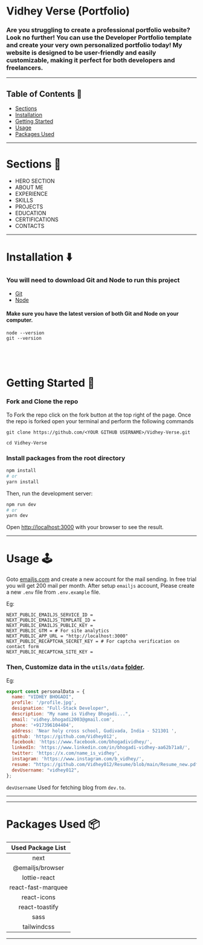 # Vidhey Verse (Portfolio)

### Are you struggling to create a professional portfolio website? Look no further! You can use the Developer Portfolio template and create your very own personalized portfolio today! My website is designed to be user-friendly and easily customizable, making it perfect for both developers and freelancers.

---

## Table of Contents :scroll:

- [Sections](#sections-bookmark)
- [Installation](#installation-arrow_down)
- [Getting Started](#getting-started-dart)
- [Usage](#usage-joystick)
- [Packages Used](#packages-used-package)

---

# Sections :bookmark:

- HERO SECTION
- ABOUT ME
- EXPERIENCE
- SKILLS
- PROJECTS
- EDUCATION
- CERTIFICATIONS
- CONTACTS

---

# Installation :arrow_down:

### You will need to download Git and Node to run this project

- [Git](https://git-scm.com/downloads)
- [Node](https://nodejs.org/en/download/)

#### Make sure you have the latest version of both Git and Node on your computer.

```
node --version
git --version
```

## <br />

# Getting Started :dart:

### Fork and Clone the repo

To Fork the repo click on the fork button at the top right of the page. Once the repo is forked open your terminal and perform the following commands

```
git clone https://github.com/<YOUR GITHUB USERNAME>/Vidhey-Verse.git

cd Vidhey-Verse
```

### Install packages from the root directory

```bash
npm install
# or
yarn install
```

Then, run the development server:

```bash
npm run dev
# or
yarn dev
```

Open [http://localhost:3000](http://localhost:3000) with your browser to see the result.

---

# Usage :joystick:

Goto [emailjs.com](https://www.emailjs.com/) and create a new account for the mail sending. In free trial you will get 200 mail per month. After setup `emailjs` account, Please create a new `.env` file from `.env.example` file.

Eg:

```env
NEXT_PUBLIC_EMAILJS_SERVICE_ID =
NEXT_PUBLIC_EMAILJS_TEMPLATE_ID =
NEXT_PUBLIC_EMAILJS_PUBLIC_KEY =
NEXT_PUBLIC_GTM = # For site analytics
NEXT_PUBLIC_APP_URL = "http://localhost:3000"
NEXT_PUBLIC_RECAPTCHA_SECRET_KEY = # For captcha verification on contact form
NEXT_PUBLIC_RECAPTCHA_SITE_KEY =
```

### Then, Customize data in the `utils/data` [folder](https://github.com/Vidhey012/Vidhey-Verse/tree/main/utils/data).

Eg:

```javascript
export const personalData = {
  name: "VIDHEY BHOGADI",
  profile: '/profile.jpg',
  designation: "Full-Stack Developer",
  description: "My name is Vidhey Bhogadi...",
  email: 'vidhey.bhogadi2003@gmail.com',
  phone: '+917396104404',
  address: 'Near holy cross school, Gudivada, India - 521301 ',
  github: 'https://github.com/Vidhey012',
  facebook: 'https://www.facebook.com/bhogadividhey/',
  linkedIn: 'https://www.linkedin.com/in/bhogadi-vidhey-aa62b71a8/',
  twitter: 'https://x.com/name_is_vidhey',  
  instagram: 'https://www.instagram.com/b_vidhey/',
  resume: "https://github.com/Vidhey012/Resume/blob/main/Resume_new.pdf",
  devUsername: "vidhey012",
};
```

`devUsername` Used for fetching blog from `dev.to`.

---

---

# Packages Used :package:

| Used Package List  |
| :----------------: |
|        next        |
|  @emailjs/browser  |
|    lottie-react    |
| react-fast-marquee |
|    react-icons     |
|   react-toastify   |
|        sass        |
|    tailwindcss     |

---
